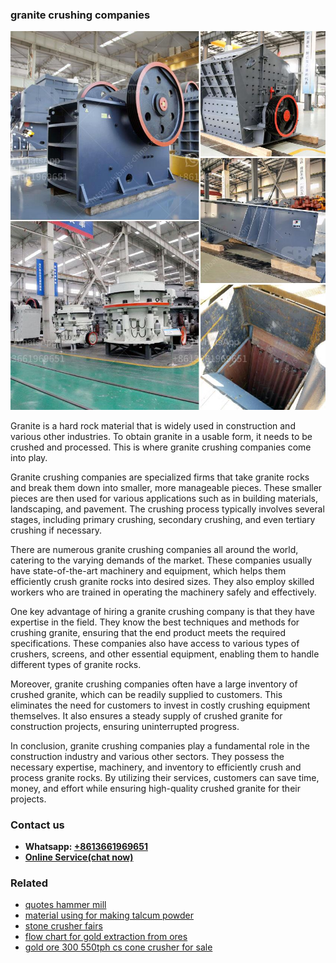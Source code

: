 <h3>granite crushing companies</h3><img src='1704791583.jpg' alt=''><p>Granite is a hard rock material that is widely used in construction and various other industries. To obtain granite in a usable form, it needs to be crushed and processed. This is where granite crushing companies come into play.</p><p>Granite crushing companies are specialized firms that take granite rocks and break them down into smaller, more manageable pieces. These smaller pieces are then used for various applications such as in building materials, landscaping, and pavement. The crushing process typically involves several stages, including primary crushing, secondary crushing, and even tertiary crushing if necessary.</p><p>There are numerous granite crushing companies all around the world, catering to the varying demands of the market. These companies usually have state-of-the-art machinery and equipment, which helps them efficiently crush granite rocks into desired sizes. They also employ skilled workers who are trained in operating the machinery safely and effectively.</p><p>One key advantage of hiring a granite crushing company is that they have expertise in the field. They know the best techniques and methods for crushing granite, ensuring that the end product meets the required specifications. These companies also have access to various types of crushers, screens, and other essential equipment, enabling them to handle different types of granite rocks.</p><p>Moreover, granite crushing companies often have a large inventory of crushed granite, which can be readily supplied to customers. This eliminates the need for customers to invest in costly crushing equipment themselves. It also ensures a steady supply of crushed granite for construction projects, ensuring uninterrupted progress.</p><p>In conclusion, granite crushing companies play a fundamental role in the construction industry and various other sectors. They possess the necessary expertise, machinery, and inventory to efficiently crush and process granite rocks. By utilizing their services, customers can save time, money, and effort while ensuring high-quality crushed granite for their projects.</p><h3>Contact us</h3><ul><li><strong>Whatsapp:&nbsp;<a href="https://wa.me/8613661969651">+8613661969651</a></strong></li><li><a href="https://swt.shibang-china.com/?git&amp;zhl&amp;granite crushing companies"><strong>Online Service(chat now)</strong></a></li></ul><h3>Related</h3><ul><li><a href='quotes hammer mill.md'>quotes hammer mill</a></li><li><a href='material using for making talcum powder.md'>material using for making talcum powder</a></li><li><a href='stone crusher fairs.md'>stone crusher fairs</a></li><li><a href='flow chart for gold extraction from ores.md'>flow chart for gold extraction from ores</a></li><li><a href='gold ore 300 550tph cs cone crusher for sale.md'>gold ore 300 550tph cs cone crusher for sale</a></li></ul>